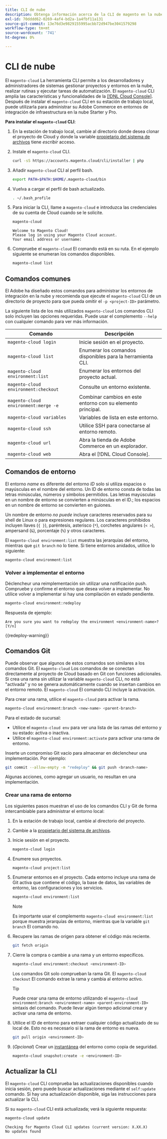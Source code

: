 ```yaml
---
title: CLI de nube
description: Obtenga información acerca de la CLI de magento en la nube y cómo le ayuda a administrar los entornos de desarrollo local para su proyecto de infraestructura de Adobe Commerce en la nube.
exl-id: 70dddd62-0269-4af4-bd2a-1a4fbf11a131
source-git-commit: 13e76d3e9829155995acbb72d947be3041579298
workflow-type: tm+mt
source-wordcount: '741'
ht-degree: 0%

---
```



# CLI de nube

El `magento-cloud` La herramienta CLI permite a los desarrolladores y administradores de sistemas gestionar proyectos y entornos en la nube, realizar rutinas y ejecutar tareas de automatización. El `magento-cloud` CLI amplía las características y funcionalidades de la [[!DNL Cloud Console]](../../get-started/cloud-console.md). Después de instalar el `magento-cloud` CLI en su estación de trabajo local, puede utilizarla para administrar su Adobe Commerce en entornos de integración de infraestructura en la nube Starter y Pro.

**Para instalar el `magento-cloud` CLI**:

1. En la estación de trabajo local, cambie al directorio donde desea clonar el proyecto de Cloud y donde la variable [propietario del sistema de archivos](https://experienceleague.adobe.com/docs/commerce-operations/installation-guide/prerequisites/file-system/configure-permissions.html) tiene _escribir_ acceso.

1. Instale el `magento-cloud` CLI.

   ```bash
   curl -sS https://accounts.magento.cloud/cli/installer | php
   ```

1. Añadir `magento-cloud` CLI al perfil bash.

   ```bash
   export PATH=$PATH:$HOME/.magento-cloud/bin
   ```

1. Vuelva a cargar el perfil de bash actualizado.

   ```bash
   . ~/.bash_profile
   ```

1. Para iniciar la CLI, llame a `magento-cloud` e introduzca las credenciales de su cuenta de Cloud cuando se le solicite.

   ```bash
   magento-cloud
   ```

   ```terminal
   Welcome to Magento Cloud!
   Please log in using your Magento Cloud account.
   Your email address or username:
   ```

1. Compruebe el `magento-cloud` El comando está en su ruta. En el ejemplo siguiente se enumeran los comandos disponibles.

   ```bash
   magento-cloud list
   ```

## Comandos comunes

El Adobe ha diseñado estos comandos para administrar los entornos de integración en la nube y recomienda que ejecute el `magento-cloud` CLI de un directorio de proyecto para que pueda omitir el `-p <project-ID>` parámetro.

La siguiente lista de los más utilizados `magento-cloud` Los comandos CLI solo incluyen las opciones requeridas. Puede usar el complemento `--help` con cualquier comando para ver más información.

| Comando | Descripción |
| ------------------------------------ | -------------------------------------------------- |
| `magento-cloud login` | Inicie sesión en el proyecto. |
| `magento-cloud list` | Enumerar los comandos disponibles para la herramienta CLI. |
| `magento-cloud environment:list` | Enumerar los entornos del proyecto actual. |
| `magento-cloud environment:checkout` | Consulte un entorno existente. |
| `magento-cloud environment:merge -e` | Combinar cambios en este entorno con su elemento principal. |
| `magento-cloud variables` | Variables de lista en este entorno. |
| `magento-cloud ssh` | Utilice SSH para conectarse al entorno remoto. |
| `magento-cloud url` | Abra la tienda de Adobe Commerce en un explorador. |
| `magento-cloud web` | Abra el [!DNL Cloud Console]. |

## Comandos de entorno

El entorno _name_ es diferente del entorno _ID_ solo si utiliza espacios o mayúsculas en el nombre del entorno. Un ID de entorno consta de todas las letras minúsculas, números y símbolos permitidos. Las letras mayúsculas en un nombre de entorno se convierten a minúsculas en el ID.; los espacios en un nombre de entorno se convierten en guiones.

Un nombre de entorno _no puede_ incluye caracteres reservados para su shell de Linux o para expresiones regulares. Los caracteres prohibidos incluyen llaves (`{ }`), paréntesis, asterisco (`*`), corchetes angulares (`< >`), ampersand (`&`), porcentaje (`%`) y otros caracteres.

El `magento-cloud environment:list` muestra las jerarquías del entorno, mientras que `git branch` no lo tiene. Si tiene entornos anidados, utilice lo siguiente:

```bash
magento-cloud environment:list
```

### Volver a implementar el entorno

Déclencheur una reimplementación sin utilizar una notificación push. Compruebe y confirme el entorno que desea volver a implementar. No utilice volver a implementar si hay una compilación en estado pendiente.

```bash
magento-cloud environment:redeploy
```

Respuesta de ejemplo:

```terminal
Are you sure you want to redeploy the environment <environment-name>? [Y/n]
```

{{redeploy-warning}}

## Comandos Git

Puede observar que algunos de estos comandos son similares a los comandos Git. El `magento-cloud` Los comandos de se conectan directamente al proyecto de Cloud basado en Git con funciones adicionales. Si crea una rama sin utilizar la variable `magento-cloud` CLI, no está &quot;activada&quot; y no se genera automáticamente cuando se insertan cambios en el entorno remoto. El `magento-cloud` El comando CLI incluye la activación.

Para crear una rama, utilice el `magento-cloud` para activar la rama.

```bash
magento-cloud environment:branch <new-name> <parent-branch>
```

Para el estado de sucursal:

- Utilice el `magento-cloud env` para ver una lista de las ramas del entorno y su estado: activa o inactiva.
- Utilice el `magento-cloud environment:activate` para activar una rama de entorno.

Inserte un compromiso Git vacío para almacenar en déclencheur una implementación. Por ejemplo:

```bash
git commit --allow-empty -m "redeploy" && git push <branch-name>
```

Algunas acciones, como agregar un usuario, no resultan en una implementación.

### Crear una rama de entorno

Los siguientes pasos muestran el uso de los comandos CLI y Git de forma intercambiable para administrar el entorno local:

1. En la estación de trabajo local, cambie al directorio del proyecto.

1. Cambie a la [propietario del sistema de archivos](https://experienceleague.adobe.com/docs/commerce-operations/installation-guide/prerequisites/file-system/configure-permissions.html).

1. Inicie sesión en el proyecto.

   ```bash
   magento-cloud login
   ```

1. Enumere sus proyectos.

   ```bash
   magento-cloud project:list
   ```

1. Enumerar entornos en el proyecto. Cada entorno incluye una rama de Git activa que contiene el código, la base de datos, las variables de entorno, las configuraciones y los servicios.

   ```bash
   magento-cloud environment:list
   ```

   >[!NOTE]
   >
   >Es importante usar el complemento `magento-cloud environment:list` porque muestra jerarquías de entorno, mientras que la variable `git branch` El comando no.

1. Recupere las ramas de origen para obtener el código más reciente.

   ```bash
   git fetch origin
   ```

1. Cierre la compra o cambie a una rama y un entorno específicos.

   ```bash
   magento-cloud environment:checkout <environment-ID>
   ```

   Los comandos Git solo comprueban la rama Git. El `magento-cloud checkout` El comando extrae la rama y cambia al entorno activo.

   >[!TIP]
   >
   >Puede crear una rama de entorno utilizando el `magento-cloud environment:branch <environment-name> <parent-environment-ID>` sintaxis del comando. Puede llevar algún tiempo adicional crear y activar una rama de entorno.

1. Utilice el ID de entorno para extraer cualquier código actualizado de su local de. Esto no es necesario si la rama de entorno es nueva.

   ```bash
   git pull origin <environment-ID>
   ```

1. (_Opcional_) Crear un [instantánea](../storage/snapshots.md) del entorno como copia de seguridad.

   ```bash
   magento-cloud snapshot:create -e <environment-ID>
   ```

## Actualizar la CLI

El `magento-cloud` CLI comprueba las actualizaciones disponibles cuando inicia sesión, pero puede buscar actualizaciones mediante el `self:update` comando. Si hay una actualización disponible, siga las instrucciones para actualizar la CLI.

Si su `magento-cloud` CLI está actualizada; verá la siguiente respuesta:

```bash
magento-cloud update
```

```terminal
Checking for Magento Cloud CLI updates (current version: X.XX.X)
No updates found
```
